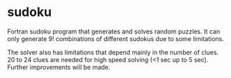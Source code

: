 # sudoku
Fortran sudoku program that generates and solves random puzzles.
It can only generate 9! combinations of different sudokus due to some limitations.

The solver also has limitations that depend mainly in the number of clues.
20 to 24 clues are needed for high speed solving (<1 sec up to 5 sec).
Further improvements will be made.

